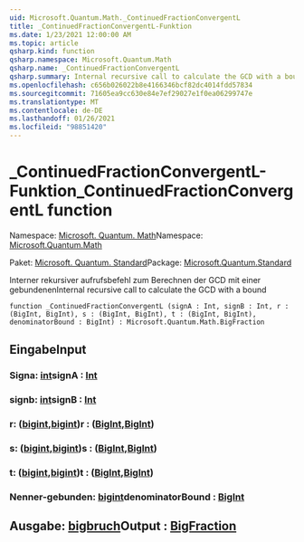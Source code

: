 ```yaml
---
uid: Microsoft.Quantum.Math._ContinuedFractionConvergentL
title: _ContinuedFractionConvergentL-Funktion
ms.date: 1/23/2021 12:00:00 AM
ms.topic: article
qsharp.kind: function
qsharp.namespace: Microsoft.Quantum.Math
qsharp.name: _ContinuedFractionConvergentL
qsharp.summary: Internal recursive call to calculate the GCD with a bound
ms.openlocfilehash: c656b026022b8e4166346bcf82dc4014fdd57834
ms.sourcegitcommit: 71605ea9cc630e84e7ef29027e1f0ea06299747e
ms.translationtype: MT
ms.contentlocale: de-DE
ms.lasthandoff: 01/26/2021
ms.locfileid: "98851420"
---
```

# <a name="_continuedfractionconvergentl-function"></a><span data-ttu-id="6d102-102">_ContinuedFractionConvergentL-Funktion</span><span class="sxs-lookup"><span data-stu-id="6d102-102">_ContinuedFractionConvergentL function</span></span>

<span data-ttu-id="6d102-103">Namespace: [Microsoft. Quantum. Math](xref:Microsoft.Quantum.Math)</span><span class="sxs-lookup"><span data-stu-id="6d102-103">Namespace: [Microsoft.Quantum.Math](xref:Microsoft.Quantum.Math)</span></span>

<span data-ttu-id="6d102-104">Paket: [Microsoft. Quantum. Standard](https://nuget.org/packages/Microsoft.Quantum.Standard)</span><span class="sxs-lookup"><span data-stu-id="6d102-104">Package: [Microsoft.Quantum.Standard](https://nuget.org/packages/Microsoft.Quantum.Standard)</span></span>


<span data-ttu-id="6d102-105">Interner rekursiver aufrufsbefehl zum Berechnen der GCD mit einer gebundenen</span><span class="sxs-lookup"><span data-stu-id="6d102-105">Internal recursive call to calculate the GCD with a bound</span></span>

```qsharp
function _ContinuedFractionConvergentL (signA : Int, signB : Int, r : (BigInt, BigInt), s : (BigInt, BigInt), t : (BigInt, BigInt), denominatorBound : BigInt) : Microsoft.Quantum.Math.BigFraction
```


## <a name="input"></a><span data-ttu-id="6d102-106">Eingabe</span><span class="sxs-lookup"><span data-stu-id="6d102-106">Input</span></span>

### <a name="signa--int"></a><span data-ttu-id="6d102-107">Signa: [int](xref:microsoft.quantum.lang-ref.int)</span><span class="sxs-lookup"><span data-stu-id="6d102-107">signA : [Int](xref:microsoft.quantum.lang-ref.int)</span></span>




### <a name="signb--int"></a><span data-ttu-id="6d102-108">signb: [int](xref:microsoft.quantum.lang-ref.int)</span><span class="sxs-lookup"><span data-stu-id="6d102-108">signB : [Int](xref:microsoft.quantum.lang-ref.int)</span></span>




### <a name="r--bigintbigint"></a><span data-ttu-id="6d102-109">r: ([bigint](xref:microsoft.quantum.lang-ref.bigint),[bigint](xref:microsoft.quantum.lang-ref.bigint))</span><span class="sxs-lookup"><span data-stu-id="6d102-109">r : ([BigInt](xref:microsoft.quantum.lang-ref.bigint),[BigInt](xref:microsoft.quantum.lang-ref.bigint))</span></span>




### <a name="s--bigintbigint"></a><span data-ttu-id="6d102-110">s: ([bigint](xref:microsoft.quantum.lang-ref.bigint),[bigint](xref:microsoft.quantum.lang-ref.bigint))</span><span class="sxs-lookup"><span data-stu-id="6d102-110">s : ([BigInt](xref:microsoft.quantum.lang-ref.bigint),[BigInt](xref:microsoft.quantum.lang-ref.bigint))</span></span>




### <a name="t--bigintbigint"></a><span data-ttu-id="6d102-111">t: ([bigint](xref:microsoft.quantum.lang-ref.bigint),[bigint](xref:microsoft.quantum.lang-ref.bigint))</span><span class="sxs-lookup"><span data-stu-id="6d102-111">t : ([BigInt](xref:microsoft.quantum.lang-ref.bigint),[BigInt](xref:microsoft.quantum.lang-ref.bigint))</span></span>




### <a name="denominatorbound--bigint"></a><span data-ttu-id="6d102-112">Nenner-gebunden: [bigint](xref:microsoft.quantum.lang-ref.bigint)</span><span class="sxs-lookup"><span data-stu-id="6d102-112">denominatorBound : [BigInt](xref:microsoft.quantum.lang-ref.bigint)</span></span>





## <a name="output--bigfraction"></a><span data-ttu-id="6d102-113">Ausgabe: [bigbruch](xref:Microsoft.Quantum.Math.BigFraction)</span><span class="sxs-lookup"><span data-stu-id="6d102-113">Output : [BigFraction](xref:Microsoft.Quantum.Math.BigFraction)</span></span>

